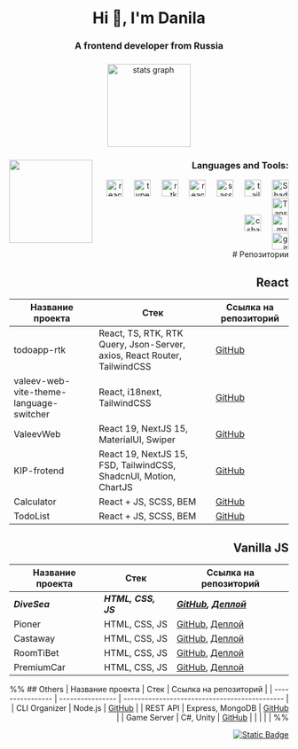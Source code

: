 <h1 align="center">Hi 👋, I'm Danila</h1>
<h3 align="center">A frontend developer from Russia</h3>

###

<div align="center">
  <img src="https://github-readme-stats.vercel.app/api?username=quverok&hide_title=false&hide_rank=false&show_icons=true&include_all_commits=true&count_private=true&disable_animations=false&theme=github_dark&locale=en&hide_border=false" height="150" alt="stats graph"  />
<!--   <img src="https://github-readme-stats.vercel.app/api/top-langs?username=quverok&locale=en&hide_title=false&layout=compact&card_width=320&langs_count=5&theme=github_dark&hide_border=false" height="150" alt="languages graph"  /> -->
</div>

###

<div>
<img align="left" height="150" src="https://i.pinimg.com/originals/2c/1e/54/2c1e548b915354ed255454f5a0739c47.gif"  />
</div>

###

<h3 align="right">Languages and Tools:</h3>
<div align="right">
  <div>
    <img src="https://cdn.jsdelivr.net/gh/devicons/devicon/icons/react/react-original.svg" height="30" title="React" alt="react logo"  />
    <img width="12" />
    <img src="https://cdn.jsdelivr.net/gh/devicons/devicon@latest/icons/typescript/typescript-original.svg" height="30" title="TypeScript" alt="typescript logo"  />
    <img width="12" />
    <img src="https://cdn.jsdelivr.net/gh/devicons/devicon@latest/icons/redux/redux-original.svg" height="30" title="Redux Toolkit" alt="rtk logo"  />
    <img width="12" />
    <img src="https://cdn.jsdelivr.net/gh/devicons/devicon@latest/icons/reactrouter/reactrouter-original.svg" height="30" title="React Router" alt="react-router logo"  />
    <img width="12" />
    <img src="https://cdn.jsdelivr.net/gh/devicons/devicon@latest/icons/sass/sass-original.svg" height="30" title="SASS" alt="sass logo"  />
    <img width="12" />
    <img src="https://cdn.jsdelivr.net/gh/devicons/devicon@latest/icons/tailwindcss/tailwindcss-original.svg" height="30" title="TailwindCSS" alt="tailwind logo"  />
    <img width="12" />
    <img src="https://bestofjs.org/logos/shadcnui.dark.svg" height="30" title="ShadcnUI" alt="ShadcnUI logo"  />
    <img src="https://bestofjs.org/_next/image?url=https%3A%2F%2Favatars.githubusercontent.com%2Fu%2F72518640%3Fv%3D3%26s%3D150&w=150&q=75" height="30" title="Tanstack Query" alt="Tanstack Query logo"  />
  <div>  
    <img src="https://cdn.jsdelivr.net/gh/devicons/devicon/icons/csharp/csharp-original.svg" height="30" title="C#" alt="csharp logo"  />
    <img width="12" /> 
    <img src="https://cdn.jsdelivr.net/gh/devicons/devicon@latest/icons/microsoftsqlserver/microsoftsqlserver-original.svg" height="30" title="MS SQL" alt="mssql logo"  />
  </div>
  <div>
      <img src="https://cdn.jsdelivr.net/gh/devicons/devicon@latest/icons/git/git-original.svg" height="30" title="git" alt="git logo" />
  </div>
</div>

<div>
  # Репозитории

## React
| Название проекта                        | Стек                                                                     | Ссылка на репозиторий                                                       |
| --------------------------------------- | ------------------------------------------------------------------------ | --------------------------------------------------------------------------- |
| todoapp-rtk                             | React, TS, RTK, RTK Query, Json-Server, axios, React Router, TailwindCSS | [GitHub](https://github.com/QuverOK/todoapp-rtk)                            |
| valeev-web-vite-theme-language-switcher | React, i18next, TailwindCSS                                              | [GitHub](https://github.com/QuverOK/valeevweb-vite-theme-language-switcher) |
| ValeevWeb                               | React 19, NextJS 15, MaterialUI, Swiper                                  | [GitHub](https://github.com/QuverOK/ValeevWeb)                              |
| KIP-frotend                             | React 19, NextJS 15, FSD, TailwindCSS, ShadcnUI, Motion, ChartJS         | [GitHub](https://github.com/QuverOK/kip-frontend)                           |
| Calculator                              | React + JS, SCSS, BEM                                                    | [GitHub](https://github.com/QuverOK/Calculator)                             |
| TodoList                                | React + JS, SCSS, BEM                                                    | [GitHub](https://github.com/QuverOK/todoList)                               |                                        |                                                                          |                                                                             |

## Vanilla JS
| Название проекта | Стек                | Ссылка на репозиторий                                                                                         |
| ---------------- | ------------------- | ------------------------------------------------------------------------------------------------------------- |
| ***DiveSea***    | ***HTML, CSS, JS*** | ***[GitHub](https://github.com/QuverOK/DiveSea), [Деплой](https://quverok-frilance-divesea.netlify.app/)***   |
| Pioner           | HTML, CSS, JS       | [GitHub](https://github.com/QuverOK/Pioner), [Деплой](https://quverok-frilance-pioner.netlify.app/)           |
| Castaway         | HTML, CSS, JS       | [GitHub](https://github.com/QuverOK/Castaway), [Деплой](https://quverok-frilance-castaway.netlify.app/)       |
| RoomTiBet        | HTML, CSS, JS       | [GitHub](https://github.com/QuverOK/RoomTiBet), [Деплой](https://quverok-frilance-roomtibet.netlify.app/)     |
| PremiumCar       | HTML, CSS, JS       | [GitHub](https://github.com/QuverOK/PremiumCar), [Деплой](https://quverok-frilance-premium-cars.netlify.app/) |


%% ## Others
| Название проекта | Стек             | Ссылка на репозиторий                         |
| ---------------- | ---------------- | --------------------------------------------- |
| CLI Organizer    | Node.js          | [GitHub](https://github.com/user/cli-org)     |
| REST API         | Express, MongoDB | [GitHub](https://github.com/user/api-server)  |
| Game Server      | C#, Unity        | [GitHub](https://github.com/user/game-server) |
|                  |                  |                                               | %%
</div>




<div align="right">
  <a href="https://t.me/quverokkk"><img alt="Static Badge" src="https://img.shields.io/badge/Telegram-%23fff?style=for-the-badge&color=%231C93E3&link=https%3A%2F%2Ft.me%2Fquverokkk"></a>
</div>
